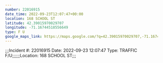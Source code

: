 ```yaml
---
number: 22016915
date_time: 2022-09-23T12:07:47+00:00
location: 168 SCHOOL ST
latitude: 42.39015970029707
longitude: -71.16744518556649
type: F U
google_maps_link: https://maps.google.com/?q=42.39015970029707,-71.16744518556649
---
```


;;;Incident #: 22016915   Date: 2022-09-23 12:07:47   Type: TRAFFIC F/U;;;;;;Location: 168 SCHOOL ST;;;
